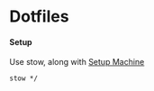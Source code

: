 # Dotfiles

#### Setup

Use stow, along with [Setup Machine](https://github.com/mdube99/setup-machine.git)

```
stow */
```
